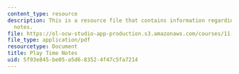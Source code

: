 ```yaml
---
content_type: resource
description: This is a resource file that contains information regarding play time
  notes.
file: https://ol-ocw-studio-app-production.s3.amazonaws.com/courses/11-139-the-city-in-film-spring-2015/5f93e845be05a5d683524f47c5fa7214_MIT11_139S15_PlayTime2.pdf
file_type: application/pdf
resourcetype: Document
title: Play Time Notes
uid: 5f93e845-be05-a5d6-8352-4f47c5fa7214
---
```


